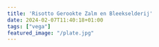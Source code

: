 ```yaml
---
title: 'Risotto Gerookte Zalm en Bleekselderij'
date: 2024-02-07T11:40:18+01:00
tags: ["vega"]
featured_image: "/plate.jpg"
---
```

